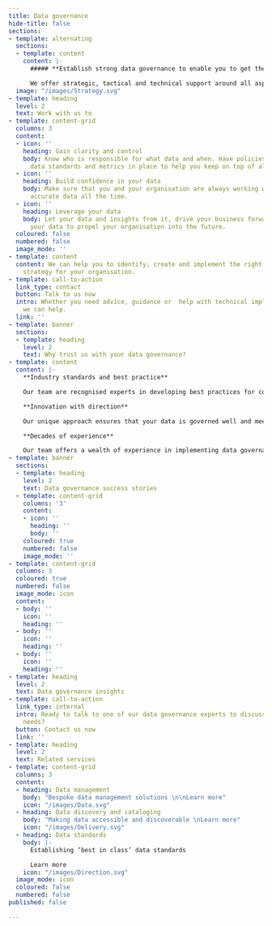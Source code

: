 ```yaml
---
title: Data governance
hide-title: false
sections:
- template: alternating
  sections:
  - template: content
    content: |-
      ##### **Establish strong data governance to enable you to get the best value out of your data**

      We offer strategic, tactical and technical support around all aspects of data governance.
  image: "/images/Strategy.svg"
- template: heading
  level: 2
  text: Work with us to
- template: content-grid
  columns: 3
  content:
  - icon: ''
    heading: Gain clarity and control
    body: Know who is responsible for what data and when. Have policies, processes,
      data standards and metrics in place to help you keep on top of all your data.
  - icon: ''
    heading: Build confidence in your data
    body: Make sure that you and your organisation are always working with high quality,
      accurate data all the time.
  - icon: ''
    heading: Leverage your data
    body: Let your data and insights from it, drive your business forwards. Trust
      your data to propel your organisation into the future.
  coloured: false
  numbered: false
  image_mode: ''
- template: content
  content: We can help you to identify, create and implement the right data governance
    strategy for your organisation.
- template: call-to-action
  link_type: contact
  button: Talk to us now
  intro: Whether you need advice, guidance or  help with technical implementation,
    we can help.
  link: ''
- template: banner
  sections:
  - template: heading
    level: 2
    text: Why trust us with your data governance?
- template: content
  content: |-
    **Industry standards and best practice**

    Our team are recognised experts in developing best practices for companies and governments. We apply industry standard models and responsibilities so that you benefit from our tried and tested methods.

    **Innovation with direction**

    Our unique approach ensures that your data is governed well and meets all compliance requirements, whilst also exploring the best and most innovative ways to harness your data. Explore the possibilities with confidence and control, and be guided at every step of the way.

    **Decades of experience**

    Our team offers a wealth of experience in implementing data governance across organisations. We can help you through the earliest phases of data governance, right through to creating an ongoing roadmap for the future.
- template: banner
  sections:
  - template: heading
    level: 2
    text: Data governance success stories
  - template: content-grid
    columns: '3'
    content:
    - icon: ''
      heading: ''
      body: ''
    coloured: true
    numbered: false
    image_mode: ''
- template: content-grid
  columns: 3
  coloured: true
  numbered: false
  image_mode: icon
  content:
  - body: ''
    icon: ''
    heading: ''
  - body: ''
    icon: ''
    heading: ''
  - body: ''
    icon: ''
    heading: ''
- template: heading
  level: 2
  text: Data governance insights
- template: call-to-action
  link_type: internal
  intro: Ready to talk to one of our data governance experts to discuss your specific
    needs?
  button: Contact us now
  link: ''
- template: heading
  level: 2
  text: Related services
- template: content-grid
  columns: 3
  content:
  - heading: Data management
    body: "Bespoke data management solutions \n\nLearn more"
    icon: "/images/Data.svg"
  - heading: Data discovery and cataloging
    body: "Making data accessible and discoverable \nLearn more"
    icon: "/images/Delivery.svg"
  - heading: Data standards
    body: |-
      Establishing ‘best in class’ data standards

      Learn more
    icon: "/images/Direction.svg"
  image_mode: icon
  coloured: false
  numbered: false
published: false

---
```

